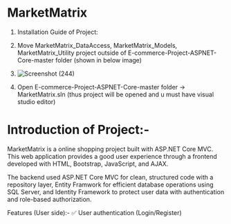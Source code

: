 # MarketMatrix
1. Installation Guide of Project:
2. Move MarketMatrix_DataAccess, MarketMatrix_Models, MarketMatrix_Utility project outside of E-commerce-Project-ASPNET-Core-master folder (shown in below image)
3. ![Screenshot (244)](https://github.com/user-attachments/assets/de2e4580-1b6e-4089-8b33-8ee3c8214b0d)

4. Open  E-commerce-Project-ASPNET-Core-master folder -> MarketMatrix.sln (thus project will be opened and u must have visual studio editor)

# Introduction of Project:-
MarketMatrix is a online shopping project built with ASP.NET Core MVC. This web application provides a good user experience through a frontend developed with HTML, Bootstrap, JavaScript, and AJAX.

The backend used ASP.NET Core MVC for clean, structured code with a repository layer, Entity Framwork for efficient database operations using SQL Server, and Identity Framework to protect user data with authentication and role-based authorization.

Features (User side):-
✅ User authentication (Login/Register)
